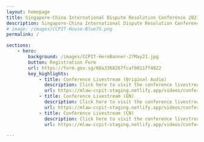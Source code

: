 ```yaml
---
layout: homepage
title: Singapore-China International Dispute Resolution Conference 2021
description: Singapore-China International Dispute Resolution Conference 2021
# image: /images/CCPIT-House-Blue75.png
permalink: /

sections:
    - hero:
        background: /images/CCPIT-HeroBanner-27May21.jpg
        button: Registration Form
        url: https://form.gov.sg/60a3368267fcaf0011ff4922
        key_highlights:
            - title: Conference Livestream (Original Audio)
              description: Click here to visit the conference livestream in Original Audio
              url: https://mlaw-ccpit-staging.netlify.app/videos/conference-livestream-original-audio
            - title: Conference Livestream (EN)
              description: Click here to visit the conference livestream in English
              url: https://mlaw-ccpit-staging.netlify.app/videos/conference-livestream-en
            - title: Conference Livestream (CN)
              description: Click here to visit the conference livestream in Chinese
              url: https://mlaw-ccpit-staging.netlify.app/videos/conference-livestream-cn

---
```


